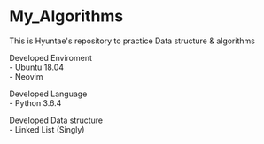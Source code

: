 # My_Algorithms
This is Hyuntae's repository to practice Data structure & algorithms

Developed Enviroment<br>
    - Ubuntu 18.04<br>
    - Neovim<br>


Developed Language<br>
    - Python 3.6.4<br>


Developed Data structure<br>
    - Linked List (Singly)<br>
